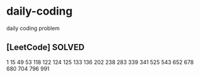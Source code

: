# daily-coding
daily coding problem

## [LeetCode] SOLVED
1 15 49 53 118 122 124 125 133 136 202 238 283 339 341 525 543 652 678 680 704 796 991